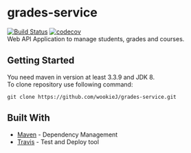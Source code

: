# grades-service
[![Build Status](https://travis-ci.org/wookieJ/grades-service.svg?branch=master)](https://travis-ci.org/wookieJ/grades-service)
[![codecov](https://codecov.io/gh/wookieJ/grades-service/branch/master/graph/badge.svg)](https://codecov.io/gh/wookieJ/grades-service)<br/>
Web API Application to manage students, grades and courses.

## Getting Started

You need maven in version at least 3.3.9 and JDK 8.<br/>
To clone repository use following command:

```
git clone https://github.com/wookieJ/grades-service.git
```
<!--
## Installing

To build and install project use following command:
```
mvn clean install compile
```
-->
<!-- Add manifest and than package command above for install and running section -->

<!--
## Running
After building the application run following command to start it:
```
java -jar target/rest-app.jar
```
Maybe add choosing port option in parameters when starting jar file and add exception and description of it here.
-->

## Built With
* [Maven](https://maven.apache.org/) - Dependency Management
* [Travis](https://travis-ci.org/) - Test and Deploy tool
